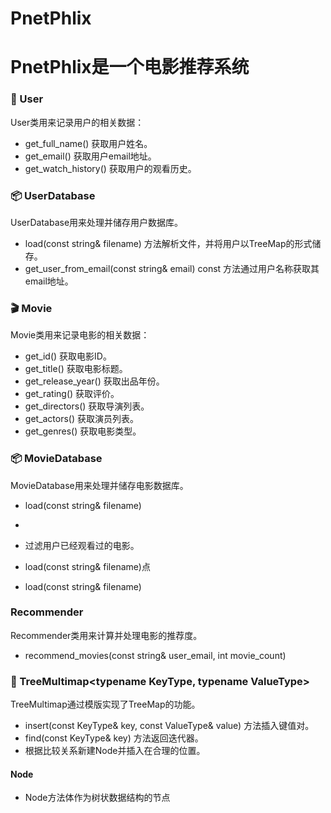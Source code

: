 # PnetPhlix

# PnetPhlix是一个电影推荐系统

### 👨 User
User类用来记录用户的相关数据：
- get_full_name() 获取用户姓名。
- get_email() 获取用户email地址。
- get_watch_history() 获取用户的观看历史。

### 📦 UserDatabase
UserDatabase用来处理并储存用户数据库。
- load(const string& filename) 方法解析文件，并将用户以TreeMap的形式储存。
- get_user_from_email(const string& email) const 方法通过用户名称获取其email地址。

### 🎬 Movie
Movie类用来记录电影的相关数据：
- get_id() 获取电影ID。
- get_title() 获取电影标题。
- get_release_year() 获取出品年份。
- get_rating() 获取评价。
- get_directors() 获取导演列表。
- get_actors() 获取演员列表。
- get_genres() 获取电影类型。

### 📦 MovieDatabase
MovieDatabase用来处理并储存电影数据库。
- load(const string& filename)

-
- 过滤用户已经观看过的电影。
- load(const string& filename)点
- load(const string& filename)

### Recommender
Recommender类用来计算并处理电影的推荐度。
- recommend_movies(const string& user_email, int movie_count) 

### 🌿 TreeMultimap<typename KeyType, typename ValueType>
TreeMultimap通过模版实现了TreeMap的功能。

- insert(const KeyType& key, const ValueType& value) 方法插入键值对。
- find(const KeyType& key) 方法返回迭代器。
- 根据比较关系新建Node并插入在合理的位置。

#### Node
- Node方法体作为树状数据结构的节点
